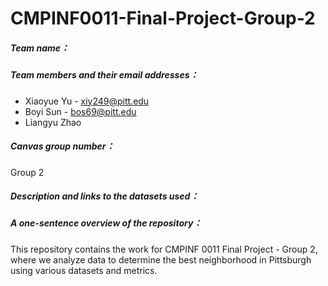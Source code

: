 # CMPINF0011-Final-Project-Group-2



##### Team name：



##### Team members and their email addresses：

* Xiaoyue Yu - xiy249@pitt.edu
* Boyi Sun - bos69@pitt.edu
* Liangyu Zhao



##### Canvas group number：

Group 2



##### Description and links to the datasets used：



##### A one-sentence overview of the repository：

This repository contains the work for CMPINF 0011 Final Project - Group 2, where we analyze data to determine the best neighborhood in Pittsburgh using various datasets and metrics.



